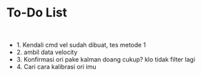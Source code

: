 # To-Do List
<br>
<ul>
  <li>1. Kendali cmd vel sudah dibuat, tes metode 1</li>
  <li>2. ambil data velocity</li>
  <li>3. Konfirmasi ori pake kalman doang cukup? klo tidak filter lagi</li>
  <li>4. Cari cara kalibrasi ori imu</li>
</ul>
